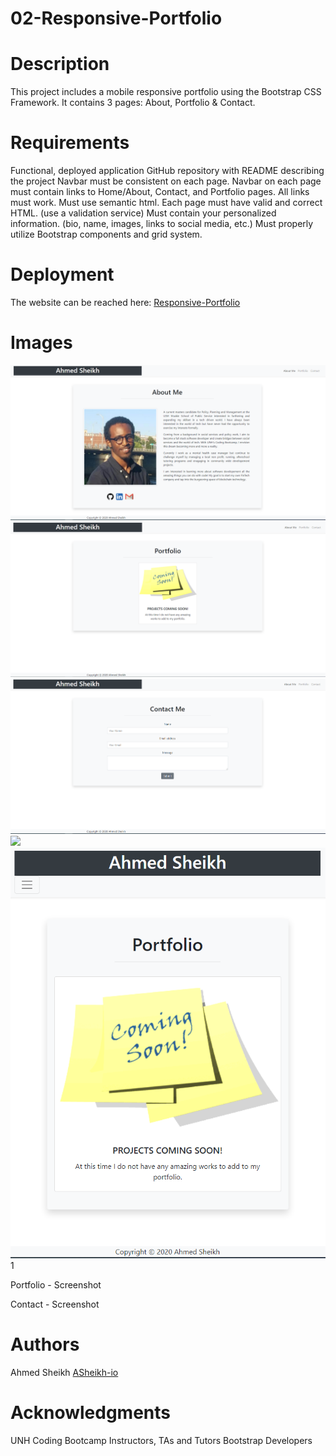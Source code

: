 # 02-Responsive-Portfolio

# Description
This project includes a mobile responsive portfolio using the Bootstrap CSS Framework. It contains 3 pages: About, Portfolio & Contact.

# Requirements
Functional, deployed application GitHub repository with README describing the project Navbar must be consistent on each page. Navbar on each page must contain links to Home/About, Contact, and Portfolio pages. All links must work. Must use semantic html. Each page must have valid and correct HTML. (use a validation service) Must contain your personalized information. (bio, name, images, links to social media, etc.) Must properly utilize Bootstrap components and grid system.

# Deployment
The website can be reached here: [Responsive-Portfolio](https://asheikh-io.github.io/02-Responsive-Portfolio/)

# Images
![](assets/About-Me-lg.PNG)
![](assets/Portfolio-lg.PNG)
![](assets/contact-lg.PNG)
![](asses/About-Me-sm.PNG)
![](assets/portfolio-sm.PNG)
1[](assets/contact-sm.PNG)

Portfolio - Screenshot

Contact - Screenshot

# Authors
Ahmed Sheikh  [ASheikh-io](https://github.com/ASheikh-io)

# Acknowledgments
UNH Coding Bootcamp Instructors, TAs and Tutors
Bootstrap Developers